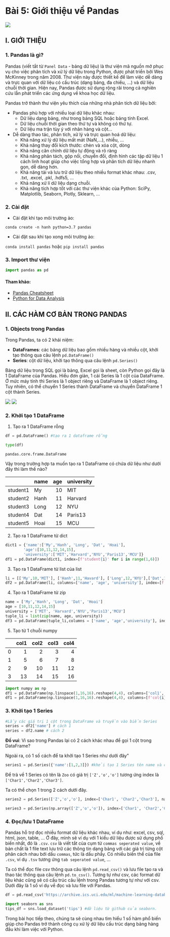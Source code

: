 # Bài 5: Giới thiệu về Pandas

![](https://upload.wikimedia.org/wikipedia/commons/thumb/e/ed/Pandas_logo.svg/1200px-Pandas_logo.svg.png)

## I. GIỚI THIỆU

### 1. Pandas là gì? 

Pandas (viết tắt từ `Panel Data` -  bảng dữ liệu) là thư viện mã nguồn mở phục vụ cho việc phân tích và xử lý dữ liệu trong Python, được phát triển bởi Wes McKinney trong năm 2008. Thư viện này được thiết kế để làm việc dễ dàng và trực quan với dữ liệu có cấu trúc (dạng bảng, đa chiều, ...) và dữ liệu chuỗi thời gian. Hiện nay, Pandas được sử dụng rộng rãi trong cả nghiên cứu lẫn phát triển các ứng dụng về khoa học dữ liệu.  


Pandas trở thành thư viện yêu thích của những nhà phân tích dữ liệu bởi:
- Pandas phù hợp với nhiều loại dữ liệu khác nhau:
    - Dữ liệu dạng bảng, như trong bảng SQL hoặc bảng tính Excel.
    - Dữ liệu chuỗi thời gian theo thứ tự và không có thứ tự.
    - Dữ liệu ma trận tùy ý với nhãn hàng và cột...
- Dễ dàng thao tác, phân tích, xử lý và trực quan hoá dữ liệu:
    - Khả năng xử lý dữ liệu mất mát (NaN,...), nhiễu, ...
    - Khả năng thay đổi kích thước: chèn và xóa cột, dòng
    - Khả năng căn chỉnh dữ liệu tự động và rõ ràng
    - Khả năng phân tách, gộp nối, chuyển đổi, định hình các tập dữ liệu 1 cách linh hoạt giúp cho việc tổng hợp và phân tích dữ liệu nhanh gọn, dễ dàng hơn.
    - Khả năng tải và lưu trữ dữ liệu theo nhiều format khác nhau: .csv, .txt, .excel, .pkl, .hdfs5, ...
    - Khả năng xử lí dữ liệu dạng chuỗi.
    - Khả năng tích hợp tốt với các thư viện khác của Python: SciPy, Matplotlib, Seaborn, Plotly, Sklearn, ...

### 2. Cài đặt

- Cài đặt khi tạo môi trường ảo:

`conda create -n hanh python=3.7 pandas`

- Cài đặt sau khi tạo xong môi trường ảo:

`conda install pandas`
hoặc 
`pip install pandas`

### 3. Import thư viện


```python
import pandas as pd
```

#### **Tham khảo**: 
- [Pandas Cheatsheet](https://pandas.pydata.org/Pandas_Cheat_Sheet.pdf)
- [Python for Data Analysis](https://bedford-computing.co.uk/learning/wp-content/uploads/2015/10/Python-for-Data-Analysis.pdf)

## II. CÁC HÀM CƠ BẢN TRONG PANDAS

### 1. Objects trong Pandas

Trong Pandas, ta có 2 khái niệm:

- **DataFrames**: các bảng dữ liệu bao gồm nhiều hàng và nhiều cột, khởi tạo thông qua câu lệnh `pd.DataFrame()`
- **Series**: cột dữ liệu, khởi tạo thông qua câu lệnh `pd.Series()`

Bảng dữ liệu trong SQL gọi là bảng, Excel gọi là sheet, còn Python gọi đây là 1 DataFrame của Pandas.
Hiểu đơn giản, 1 cái Series là 1 cột của DataFrame. Ở mức máy tính thì Series là 1 object riêng và DataFrame là 1 object riêng. Tuy nhiên, có thể chuyển 1 Series thành DataFrame và chuyển DataFrame 1 cột thành Series.

![](https://media.geeksforgeeks.org/wp-content/cdn-uploads/creating_dataframe1.png)
![](https://analyticssavvy.com/wp-content/uploads/2020/05/series-and-dataframe.png)


### 2. Khởi tạo 1 DataFrame

1. Tạo ra 1 DataFrame rỗng


```python
df = pd.DataFrame() #tạo ra 1 dataframe rỗng
```


```python
type(df) 
```




    pandas.core.frame.DataFrame



Vậy trong trường hợp ta muốn tạo ra 1 DataFrame có chứa dữ liệu như dưới đây thì làm thế nào?

|          | name   |   age | university   |
|:---------|:-------|------:|:-------------|
| student1 |  My    |    10 | MIT          |
| student2 | Hanh   |    11 | Harvard      |
| student3 | Long   |    12 | NYU          |
| student4 | Dat    |    14 | Paris13      |
| student5 | Hoai   |    15 | MCU          |

2. Tạo ra 1 DataFrame từ dict


```python
dict1 = {'name':['My','Hanh', 'Long', 'Dat', 'Hoai'],
        'age':[10,11,12,14,15],
        'university':['MIT','Harvard','NYU','Paris13','MCU']}
df1 = pd.DataFrame(dict1, index=[f'student{i}' for i in range(1,6)])
```

3. Tạo ra 1 DataFrame từ list của list


```python
li = [['My',10,'MIT'], ['Hanh',11,'Havard'], ['Long',12,'NYU'],['Dat',14,'Paris13'],['Hoai',15,'MCU']]
df2 = pd.DataFrame(li, columns=['name', 'age', 'university'], index=[f'student{i}' for i in range(1,6)])
```

4. Tạo ra 1 DataFrame từ zip


```python
name = ['My','Hanh', 'Long', 'Dat', 'Hoai']
age = [10,11,12,14,15]
university = ['MIT', 'Harvard','NYU','Paris13','MCU']
tuple_li = list(zip(name, age, university))
df3 = pd.DataFrame(tuple_li,columns = ['name', 'age','university'], index=[f'student{i}' for i in range(1,6)])
```

5. Tạo từ 1 chuỗi numpy

|    |   col1 |   col2 |   col3 |   col4 |
|---:|-------:|-------:|-------:|-------:|
|  0 |      1 |      2 |      3 |      4 |
|  1 |      5 |      6 |      7 |      8 |
|  2 |      9 |     10 |     11 |     12 |
|  3 |     13 |     14 |     15 |     16 |


```python
import numpy as np
df1 = pd.DataFrame(np.linspace(1,16,16).reshape(4,4), columns=['col1', 'col2','col3', 'col4'])
df1 = pd.DataFrame(np.linspace(1,16,16).reshape(4,4), columns=[f'col{i}' for i in range(1,5)])
```

### 3. Khởi tạo 1 Series


```python
#Lấy các giá trị 1 cột trong DataFrame và truyền vào biến Series
series = df2['name'] # cách 1
series = df2.name # cách 2
```

**Đố vui**: Vì sao trong Pandas lại có 2 cách khác nhau để gọi 1 cột trong DataFrame?

Ngoài ra, có 1 số cách để ta khởi tạo 1 Series như dưới đây"


```python
series1 = pd.Series({'name':[1,2,3]}) #khởi tạo 1 Series tên name và có các giá trị 1,2,3
```

Để trả về 1 Series có tên là `Zoo` có giá trị `['Z','o','o']` tương ứng index là `['Char1','Char2','Char3']`.

Ta có thể chọn 1 trong 2 cách dưới đây.


```python
series2 = pd.Series(['Z','o','o'], index=['Char1', 'Char2','Char3'], name='Zoo')
```


```python
series3 = pd.Series(np.array(['Z','o','o']), index=['Char1', 'Char2','Char3'], name='Zoo')
```

### 4. Đọc/lưu 1 DataFrame

Pandas hỗ trợ đọc nhiều format dữ liệu khác nhau, ví dụ như: excel, csv, sql, html, json, table, ... Ở đây, mình sẽ ví dụ với 1 kiểu dữ liệu được sử dụng phổ biến nhất, đó là `.csv`. `csv` là viết tắt của cụm từ `commas seperated value`, về bản chất là 1 file text lưu trữ các thông tin dạng bảng với các giá trị từng cột phân cách nhau bới dấu `commas`, tức là dấu phẩy. Có nhiều biến thể của file `.csv`, ví dụ `.tsv` tương ứng `tab seperated value`, ...

Ta có thể đọc file csv thông qua câu lệnh `pd.read_csv()` và lưu file tạo ra và thao tác thông qua câu lệnh `pd.to_csv()`. Tương tự như csv, các format dữ liệu khác cũng sẽ có cấu trúc câu lệnh trong Pandas tương tự như với csv. Dưới đây là 1 số ví dụ về đọc và lưu file với Pandas.


```python
df = pd.read_csv('https://archive.ics.uci.edu/ml/machine-learning-databases/iris/iris.data', header=None) #dữ liệu online
```


```python
import seaborn as sns
tips_df = sns.load_dataset('tips') #dữ liệu từ github của seaborn.
```

Trong bài học tiếp theo, chúng ta sẽ cùng nhau tìm hiểu 1 số hàm phổ biến giúp cho Pandas trở thành công cụ xử lý dữ liệu cấu trúc dạng bảng hàng đầu khi làm việc với Python.
